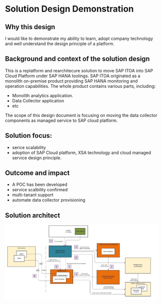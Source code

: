 # Solution Design Demonstration

## Why this design
I would like to demonstrate my ability to learn, adopt company technology and well understand the design principle of a platform.

## Background and context of the solution design
This is a replatform and rearchitecure solution to move SAP ITOA into SAP Cloud Platform under SAP HANA toolings. 
SAP ITOA originated as a monolith on-premise product providing SAP HANA monitoring and operation capabilities. The whole product contains various parts, including:
* Monolith analytics application.
* Data Collector application
* etc

The scope of this design document is focusing on moving the data collector components as managed service to SAP cloud platform.

## Solution focus:
* serice scalability
* adoption of SAP Cloud platform, XSA technology and cloud managed service design principle.

## Outcome and impact
* A POC has been developed
* service scalbility confirmed
* multi-tanant support
* automate data collector provisioning

## Solution architect

![Solution architect diagram](images/Adapter-XSA-Service-Design.jpg)


